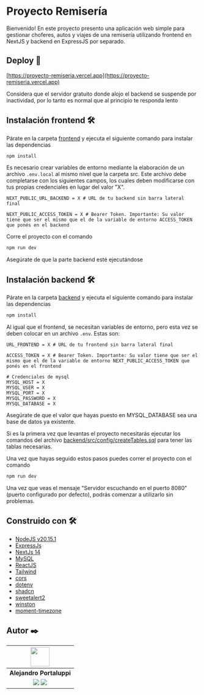 # Proyecto Remisería

Bienvenido! En este proyecto presento una aplicación web simple para gestionar choferes, autos y viajes de una remisería utilizando frontend en NextJS y backend en ExpressJS por separado.

## Deploy 🚀

[https://proyecto-remiseria.vercel.app](https://proyecto-remiseria.vercel.app)

Considera que el servidor gratuito donde alojo el backend se suspende por inactividad, por lo tanto es normal que al principio te responda lento

## Instalación frontend 🛠️

Párate en la carpeta [frontend](./frontend) y ejecuta el siguiente comando para instalar las dependencias

```bash
npm install
```

Es necesario crear variables de entorno mediante la elaboración de un archivo `.env.local` al mismo nivel que la carpeta src. Este archivo debe completarse con los siguientes campos, los cuales deben modificarse con tus propias credenciales en lugar del valor "X".

```env
NEXT_PUBLIC_URL_BACKEND = X # URL de tu backend sin barra lateral final

NEXT_PUBLIC_ACCESS_TOKEN = X # Bearer Token. Importante: Su valor tiene que ser el mismo que el de la variable de entorno ACCESS_TOKEN que ponés en el backend
```

Corre el proyecto con el comando

```bash
npm run dev
```

Asegúrate de que la parte backend esté ejecutándose

## Instalación backend 🛠️

Párate en la carpeta [backend](./backend) y ejecuta el siguiente comando para instalar las dependencias

```bash
npm install
```

Al igual que el frontend, se necesitan variables de entorno, pero esta vez se deben colocar en un archivo `.env`. Estas son:

```env
URL_FRONTEND = X # URL de tu frontend sin barra lateral final

ACCESS_TOKEN = X # Bearer Token. Importante: Su valor tiene que ser el mismo que el de la variable de entorno NEXT_PUBLIC_ACCESS_TOKEN que ponés en el frontend

# Credenciales de mysql
MYSQL_HOST = X
MYSQL_USER = X
MYSQL_PORT = X
MYSQL_PASSWORD = X
MYSQL_DATABASE = X
```

Asegúrate de que el valor que hayas puesto en MYSQL_DATABASE sea una base de datos ya existente.

Si es la primera vez que levantas el proyecto necesitarás ejecutar los comandos del archivo [backend/src/config/createTables.sql](./backend/src/config/createTables.sql) para tener las tablas necesarias.

Una vez que hayas seguido estos pasos puedes correr el proyecto con el comando

```bash
npm run dev
```

Una vez que veas el mensaje "Servidor escuchando en el puerto 8080" (puerto configurado por defecto), podrás comenzar a utilizarlo sin problemas.

## Construido con 🛠️

* [NodeJS v20.15.1](https://nodejs.org/)
* [ExpressJs](https://expressjs.com/)
* [NextJs 14](https://nextjs.org/)
* [MySQL](https://www.mysql.com/)
* [ReactJS](https://reactjs.org/)
* [Tailwind](https://tailwindcss.com/)
* [cors](https://www.npmjs.com/package/cors)
* [dotenv](https://www.npmjs.com/package/dotenv)
* [shadcn](https://ui.shadcn.com/)
* [sweetalert2](https://sweetalert2.github.io/)
* [winston](https://www.npmjs.com/package/winston)
* [moment-timezone](https://www.npmjs.com/package/moment-timezone)

## Autor ✒️

| <img src="https://avatars.githubusercontent.com/u/107259761?v=4" width=50>|
|:-:|
| **Alejandro Portaluppi** |
| <a href="https://github.com/Ale6100"><img src="https://img.shields.io/badge/github-%23121011.svg?&style=for-the-badge&logo=github&logoColor=white"/></a> <a href="https://www.linkedin.com/in/alejandro-portaluppi"><img src="https://img.shields.io/badge/linkedin%20-%230077B5.svg?&style=for-the-badge&logo=linkedin&logoColor=white"/></a> |
